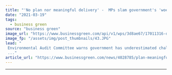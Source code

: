 ```yaml
---
title: "'No plan nor meaningful delivery' -  MPs slam government's 'woefully inadequate' domestic energy efficiency plans"
date: "2021-03-19"
tags: 
  - business green
source: "business green"
image_url: "https://www.businessgreen.com/api/v1/wps/3d8ae67/17011316-deba-47cc-a93a-189bcd26b083/7/loft-insulation-185x114.JPG"
image_fp: "/assets/img/post_thumbnails/43.JPG"
lead: "
 Environmental Audit Committee warns government has underestimated challenge of decarbonising UK’s housing stock, putting net zero goal in jeapordy
 ..."
article_url: "https://www.businessgreen.com/news/4028785/plan-meaningful-delivery-mps-slam-government-woefully-inadequate-domestic-energy-efficiency-plans"
---
```


---
